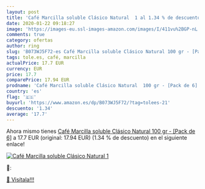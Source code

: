 ```yaml
---
layout: post
title: 'Café Marcilla soluble Clásico Natural  1 al 1.34 % de descuento'
date: 2020-01-22 09:18:27
image: 'https://images-eu.ssl-images-amazon.com/images/I/411vu%2BGP-nL._SL200_.jpg'
comments: true
category: ofertas
author: ring
slug: 'B073WJ5F72-es Café Marcilla soluble Clásico Natural 100 gr - [Pack de 6]'
tags: tole.es, café, marcilla
actualPrice: 17.7 EUR
currency: EUR
price: 17.7
comparePrice: 17.94 EUR
prodname: 'Café Marcilla soluble Clásico Natural  100 gr - [Pack de 6]'
country: 'es'
flag: '🇪🇸'
buyurl: 'https://www.amazon.es/dp/B073WJ5F72/?tag=tolees-21'
descuento: '1.34'
average: '17.7'
---
```


Ahora mismo tienes [Café Marcilla soluble Clásico Natural  100 gr - [Pack de 6]](https://www.amazon.es/dp/B073WJ5F72/?tag=tolees-21) a 17.7 EUR (original: 17.94 EUR) (1.34 %  de descuento) en el siguiente enlace!

[![Café Marcilla soluble Clásico Natural  1](https://images-eu.ssl-images-amazon.com/images/I/411vu%2BGP-nL._SL200_.jpg)](https://www.amazon.es/dp/B073WJ5F72/?tag=tolees-21)

🔎:


[🛒 Visítala!!!](https://www.amazon.es/dp/B073WJ5F72/?tag=tolees-21)
